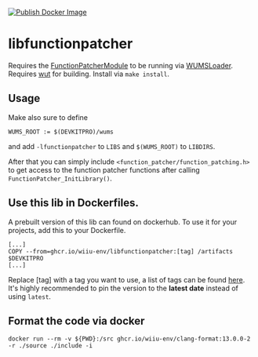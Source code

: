 [![Publish Docker Image](https://github.com/wiiu-env/libfunctionpatcher/actions/workflows/push_image.yml/badge.svg)](https://github.com/wiiu-env/libfunctionpatcher/actions/workflows/push_image.yml)

# libfunctionpatcher
Requires the [FunctionPatcherModule](https://github.com/wiiu-env/FunctionPatcherModule) to be running via [WUMSLoader](https://github.com/wiiu-env/WUMSLoader).
Requires [wut](https://github.com/devkitPro/wut) for building.
Install via `make install`.

## Usage
Make also sure to define 
```
WUMS_ROOT := $(DEVKITPRO)/wums
```
and add `-lfunctionpatcher` to `LIBS` and `$(WUMS_ROOT)` to `LIBDIRS`.

After that you can simply include `<function_patcher/function_patching.h>` to get access to the function patcher functions after calling `FunctionPatcher_InitLibrary()`.

## Use this lib in Dockerfiles.
A prebuilt version of this lib can found on dockerhub. To use it for your projects, add this to your Dockerfile.
```
[...]
COPY --from=ghcr.io/wiiu-env/libfunctionpatcher:[tag] /artifacts $DEVKITPRO
[...]
```
Replace [tag] with a tag you want to use, a list of tags can be found [here](https://github.com/wiiu-env/libfunctionpatcher/pkgs/container/libfunctionpatcher/versions). 
It's highly recommended to pin the version to the **latest date** instead of using `latest`.

## Format the code via docker
`docker run --rm -v ${PWD}:/src ghcr.io/wiiu-env/clang-format:13.0.0-2 -r ./source ./include -i`
